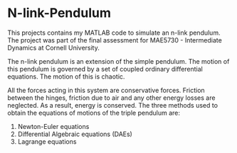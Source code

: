 # N-link-Pendulum
This projects contains my MATLAB code to simulate an n-link pendulum.
The project was part of the final assessment for MAE5730 - Intermediate Dynamics at Cornell University. 

The n-link pendulum is an extension of the simple pendulum. The motion of this pendulum is governed by a set of coupled ordinary differential equations. The motion of this is chaotic.

All the forces acting in this system are conservative forces. Friction between the hinges, friction due to air and any other energy losses are neglected. As a result, energy is conserved. The three methods used to obtain the equations of motions of the triple pendulum are:
1. Newton-Euler equations
2. Differential Algebraic equations (DAEs)
3. Lagrange equations

